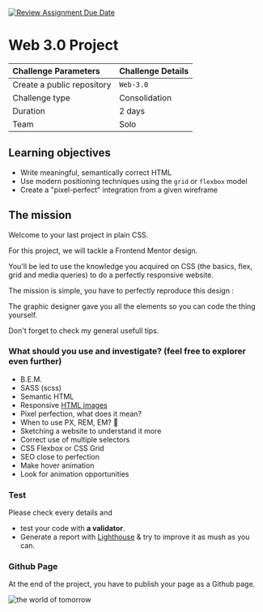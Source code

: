 [![Review Assignment Due Date](https://classroom.github.com/assets/deadline-readme-button-24ddc0f5d75046c5622901739e7c5dd533143b0c8e959d652212380cedb1ea36.svg)](https://classroom.github.com/a/8fMl3IN0)

# Web 3.0 Project

| Challenge Parameters       | Challenge Details |
| :------------------------- | :---------------- |
| Create a public repository | `Web-3.0`         |
| Challenge type             | Consolidation     |
| Duration                   | 2 days            |
| Team                       | Solo              |

## Learning objectives

- Write meaningful, semantically correct HTML
- Use modern positioning techniques using the `grid` or `flexbox` model
- Create a "pixel-perfect" integration from a given wireframe

## The mission

Welcome to your last project in plain CSS.

For this project, we will tackle a Frontend Mentor design.

You'll be led to use the knowledge you acquired on CSS (the basics, flex, grid and media queries) to do a perfectly responsive website.

The mission is simple, you have to perfectly reproduce this design :

The graphic designer gave you all the elements so you can code the thing yourself.

Don't forget to check my general usefull tips.

### What should you use and investigate? (feel free to explorer even further)

- B.E.M.
- SASS (scss)
- Semantic HTML
- Responsive [HTML images](https://developer.mozilla.org/en-US/docs/Learn/HTML/Multimedia_and_embedding/Responsive_images)
- Pixel perfection, what does it mean?
- When to use PX, REM, EM? 🤯
- Sketching a website to understand it more
- Correct use of multiple selectors
- CSS Flexbox or CSS Grid
- SEO close to perfection
- Make hover animation
- Look for animation opportunities

### Test

Please check every details and

- test your code with **a validator**.
- Generate a report with [Lighthouse](https://developers.google.com/web/tools/lighthouse) & try to improve it as mush as you can.

### Github Page

At the end of the project, you have to publish your page as a Github page.

![the world of tomorrow](https://media.tenor.co/images/1fcea016af432389e7b444ae3b95abf2/raw)
